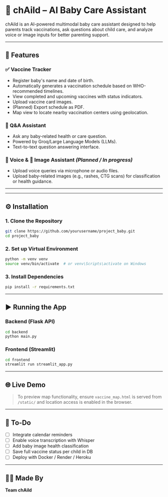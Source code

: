 
# 🤖 chAild – AI Baby Care Assistant

chAild is an AI-powered multimodal baby care assistant designed to help parents track vaccinations, ask questions about child care, and analyze voice or image inputs for better parenting support.

---

## 🚀 Features

### ✅ Vaccine Tracker
- Register baby's name and date of birth.
- Automatically generates a vaccination schedule based on WHO-recommended timelines.
- View completed and upcoming vaccines with status indicators.
- Upload vaccine card images.
- (Planned) Export schedule as PDF.
- Map view to locate nearby vaccination centers using geolocation.

### 🤔 Q&A Assistant
- Ask any baby-related health or care question.
- Powered by Groq/Large Language Models (LLMs).
- Text-to-text question answering interface.

### 🎤 Voice & 📸 Image Assistant *(Planned / In progress)*
- Upload voice queries via microphone or audio files.
- Upload baby-related images (e.g., rashes, CTG scans) for classification or health guidance.

---

<!-- ## 🛠️ Tech Stack

| Layer         | Tools Used                             |
|---------------|-----------------------------------------|
| Frontend      | `Streamlit`, `HTML/CSS`, `JavaScript`   |
| Backend       | `Flask`, `FastAPI` (optional), `APScheduler`, `TinyDB/SQLite` |
| AI Models     | `scikit-learn`, `transformers`, `BLIP`, `Whisper` |
| Map Services  | `Leaflet.js`, `OpenStreetMap`, `RoutingMachine` |
| Dev Tools     | `Git`, `VS Code`, `Postman`, `Python 3.10+` |

--- -->

---

## ⚙️ Installation

### 1. Clone the Repository

```bash
git clone https://github.com/yourusername/project_baby.git
cd project_baby
```

### 2. Set up Virtual Environment

```bash
python -m venv venv
source venv/bin/activate  # or venv\Scripts\activate on Windows
```

### 3. Install Dependencies

```bash
pip install -r requirements.txt
```

---

## ▶️ Running the App

### Backend (Flask API)

```bash
cd backend
python main.py
```

### Frontend (Streamlit)

```bash
cd frontend
streamlit run streamlit_app.py
```

---

## 🌐 Live Demo

> To preview map functionality, ensure `vaccine_map.html` is served from `/static/` and location access is enabled in the browser.

---

## 📌 To-Do

- [ ] Integrate calendar reminders
- [ ] Enable voice transcription with Whisper
- [ ] Add baby image health classification
- [ ] Save full vaccine status per child in DB
- [ ] Deploy with Docker / Render / Heroku

---

## 🙋‍♀️ Made By

**Team chAild**